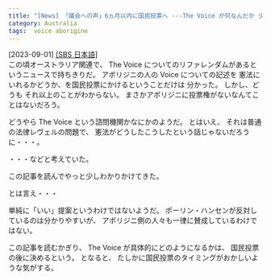 ```yaml
---
title: "[News] 「議会への声」6ヵ月以内に国民投票へ ---The Voice が何なんだか 少しだけ分かった"
category: Australia
tags:  voice aborigine
---
```


[2023-09-01] [[SBS 日本語]](https://www.sbs.com.au/language/japanese/ja/article/voice-bill-passes-triggering-referendum/qtgx2jvrq?utm_source=pocket_saves)  
 この頃オーストラリア関連で、
The Voice についてのリファレンダムがあるというニュースで持ちきりだ。
アボリジニの人の Voice についての記述を
憲法にいれるかどうか、を国民投票にかけるということだけは
分かった。
しかし、どうも
それ以上のことがわからない。
まさかアボリジニに投票権がないなんてことはないだろう。

 どうやら The Voice という諮問機関かなにかのようだ。
とはいえ、
それは普通の法律レヴェルの問題で、
憲法がどうしたこうしたという話じゃないだろうに・・・。

 ・・・などと考えていた。

 この記事を読んでやっと少しわかりかけてきた。

 とは言え・・・

 単純に「いい」提案というわけではないようだ。
ポーリン・ハンセンが反対しているのは分かりやすいが、
アボリジニ側の人々も一律に賛成しているわけではない。

 この記事を読むかぎり、
The Voice が具体的にどのようになるかは、
国民投票の後に決めるという。
となると、
たしかに国民投票のタイミングがおかしいような気がする。

